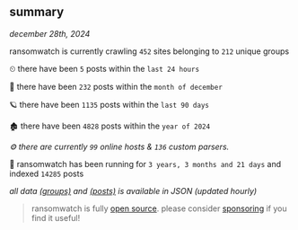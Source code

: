 
## summary
_december 28th, 2024_

ransomwatch is currently crawling `452` sites belonging to `212` unique groups

⏲ there have been `5` posts within the `last 24 hours`

🦈 there have been `232` posts within the `month of december`

🪐 there have been `1135` posts within the `last 90 days`

🏚 there have been `4828` posts within the `year of 2024`

_⚙️ there are currently `99` online hosts & `136` custom parsers._

🦕 ransomwatch has been running for `3 years, 3 months and 21 days` and indexed `14285` posts

_all data  [(groups)](http://ransomwhat.telemetry.ltd/groups) and [(posts)](http://ransomwhat.telemetry.ltd/posts) is available in JSON (updated hourly)_

> ransomwatch is fully [open source](https://github.com/joshhighet/ransomwatch#ransomwatch--). please consider [sponsoring](https://github.com/sponsors/joshhighet) if you find it useful!
